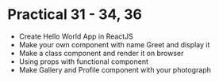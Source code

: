 # Practical 31 - 34, 36

- Create Hello World App in ReactJS
- Make your own component with name Greet and display it
- Make a class component and render it on browser
- Using props with functional component
- Make Gallery and Profile component with your photograph
